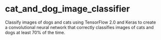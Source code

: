 # cat_and_dog_image_classifier

Classify images of dogs and cats using TensorFlow 2.0 and Keras to create a convolutional neural network that correctly classifies images of cats and dogs at least 70% of the time.
